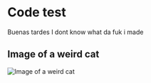 # Code test
Buenas tardes
I dont know what da fuk i made

## Image of a weird cat
![Image of a weird cat](https://octodex.github.com/images/yaktocat.png)
